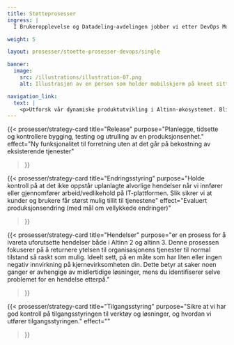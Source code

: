 ```yaml
---
title: Støtteprosesser
ingress: |
  I Brukeropplevelse og Datadeling-avdelingen jobber vi etter DevOps Modellen, men har en del støtteprosesser som benyttes både for Altinn 2 og Altinn 3

weight: 5

layout: prosesser/stoette-prosesser-devops/single

banner:
  image:
    src: /illustrations/illustration-07.png
    alt: Illustrasjon av en person som holder mobilskjerm på kneet sitt

navigation_link:
  text: |
    <p>Utforsk vår dynamiske produktutvikling i Altinn-økosystemet. Bli inspirert av vår reise mot innovasjon og optimalisering!</p>
---
```

{{< prosesser/strategy-card 
  title="Release" 
  purpose="Planlegge, tidsette og kontrollere bygging, testing og utrulling av en produksjonsenhet."
  effect="Ny funksjonalitet til forretning uten at det går på bekostning av eksisterende tjenester"
>}}

{{< prosesser/strategy-card 
  title="Endringsstyring" 
  purpose="Holde kontroll på at det ikke oppstår uplanlagte alvorlige hendelser når vi innfører eller gjennomfører arbeid/vedlikehold på IT-plattformen. Slik sikrer vi at kunder og brukere får størst mulig tillit til tjenestene"
  effect="Evaluert produksjonsendring (med mål om vellykkede endringer)"
>}}


{{< prosesser/strategy-card 
  title="Hendelser" 
   purpose="er en prosess for å ivareta uforutsette hendelser både i Altinn 2 og altinn 3. Denne prosessen fokuserer på å returnere ytelsen til organisasjonens tjenester til normal tilstand så raskt som mulig. Ideelt sett, på en måte som har liten eller ingen negativ innvirkning på kjernevirksomheten din. Dette betyr at saker noen ganger er avhengige av midlertidige løsninger, mens du identifiserer selve problemet for en hendelse etterpå."
  >}}


{{< prosesser/strategy-card 
  title="Tilgangsstyring" 
  purpose="Sikre at vi har god kontroll på tilgangsstyringen til verktøy og løsninger, og hvordan vi utfører tilgangsstyringen."
  effect="" 
>}}



